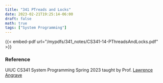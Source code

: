 ```yaml
---
title: "341 PTreads and Locks"
date: 2023-02-21T19:25:14-06:00
draft: false
math: true
tags: ["System Programming"]
---
```


{{< embed-pdf url="/mypdfs/341_notes/CS341-14-PThreadsAndLocks.pdf" >}}

### Reference
UIUC CS341 System Programming Spring 2023 taught by Prof. [Lawrence Angrave](https://siebelschool.illinois.edu/about/people/faculty/angrave)